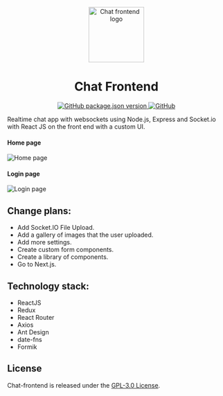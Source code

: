 <p align="center">
  <img src="./assets/logo.png" alt="Chat frontend logo" width="128" height="128">
  <h1 align="center">Chat Frontend</h1>
</p>
<p align="center">
    <a aria-label="Version" href="https://github.com/UrijHoruzij/Chat-Frontend">
      <img alt="GitHub package.json version" src="https://img.shields.io/github/package-json/v/UrijHoruzij/chat-frontend?color=fcc069">
    </a>
    <a aria-label="License" href="https://github.com/UrijHoruzij/Chat-Frontend/blob/master/LICENSE">
        <img alt="GitHub" src="https://img.shields.io/github/license/UrijHoruzij/chat-frontend?color=fcc069">
    </a>
  </p>

Realtime chat app with websockets using Node.js, Express and Socket.io with React JS on the front end with a custom UI.

#### Home page

![Home page](https://github.com/UrijHoruzij/Chat-Frontend/blob/master/preview/Chat.jpg)

#### Login page

![Login page](https://github.com/UrijHoruzij/Chat-Frontend/blob/master/preview/Login.jpg)

## Change plans:

- Add Socket.IO File Upload.
- Add a gallery of images that the user uploaded.
- Add more settings.
- Create custom form components.
- Create a library of components.
- Go to Next.js.

## Technology stack:

- ReactJS
- Redux
- React Router
- Axios
- Ant Design
- date-fns
- Formik

## License

Chat-frontend is released under the [GPL-3.0 License](https://github.com/UrijHoruzij/Chat-Frontend/blob/master/LICENSE).
